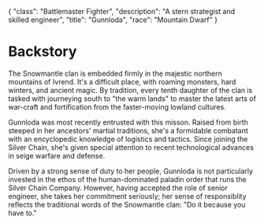 {
    "class": "Battlemaster Fighter",
    "description": "A stern strategist and skilled engineer",
    "title": "Gunnloda",
    "race": "Mountain Dwarf"
}

# Backstory

The Snowmantle clan is embedded firmly in the majestic northern mountains of Ivrend. It's a difficult place, with roaming monsters, hard winters, and ancient magic. By tradition, every tenth daughter of the clan is tasked with journeying south to "the warm lands" to master the latest arts of war-craft and fortification from the faster-moving lowland cultures.

Gunnloda was most recently entrusted with this misson. Raised from birth steeped in her ancestors' martial traditions, she's a formidable combatant with an encyclopedic knowledge of logistics and tactics. Since joining the Silver Chain, she's given special attention to recent technological advances in seige warfare and defense.

Driven by a strong sense of duty to her people, Gunnloda is not particularly invested in the ethos of the human-dominated paladin order that runs the Silver Chain Company. However, having accepted the role of senior engineer, she takes her commitment seriously; her sense of responsiblity reflects the traditional words of the Snowmantle clan: "Do it because you have to."